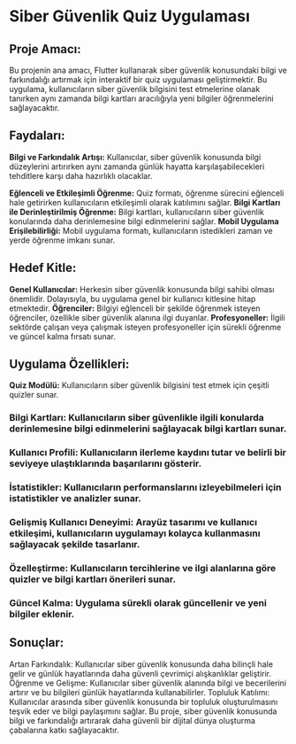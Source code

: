# Siber Güvenlik Quiz Uygulaması

## Proje Amacı:
Bu projenin ana amacı, Flutter kullanarak siber güvenlik konusundaki bilgi ve farkındalığı artırmak için interaktif bir quiz uygulaması geliştirmektir. Bu uygulama, kullanıcıların siber güvenlik bilgisini test etmelerine olanak tanırken aynı zamanda bilgi kartları aracılığıyla yeni bilgiler öğrenmelerini sağlayacaktır.

## Faydaları:
**Bilgi ve Farkındalık Artışı:** Kullanıcılar, siber güvenlik konusunda bilgi düzeylerini artırırken aynı zamanda günlük hayatta karşılaşabilecekleri tehditlere karşı daha hazırlıklı olacaklar.

**Eğlenceli ve Etkileşimli Öğrenme:** Quiz formatı, öğrenme sürecini eğlenceli hale getirirken kullanıcıların etkileşimli olarak katılımını sağlar.
**Bilgi Kartları ile Derinleştirilmiş Öğrenme:** Bilgi kartları, kullanıcıların siber güvenlik konularında daha derinlemesine bilgi edinmelerini sağlar.
**Mobil Uygulama Erişilebilirliği:** Mobil uygulama formatı, kullanıcıların istedikleri zaman ve yerde öğrenme imkanı sunar.

## Hedef Kitle:
**Genel Kullanıcılar:** Herkesin siber güvenlik konusunda bilgi sahibi olması önemlidir. Dolayısıyla, bu uygulama genel bir kullanıcı kitlesine hitap etmektedir.
**Öğrenciler:** Bilgiyi eğlenceli bir şekilde öğrenmek isteyen öğrenciler, özellikle siber güvenlik alanına ilgi duyanlar.
**Profesyoneller:** İlgili sektörde çalışan veya çalışmak isteyen profesyoneller için sürekli öğrenme ve güncel kalma fırsatı sunar.

## Uygulama Özellikleri:
**Quiz Modülü:** Kullanıcıların siber güvenlik bilgisini test etmek için çeşitli quizler sunar.
### Bilgi Kartları: Kullanıcıların siber güvenlikle ilgili konularda derinlemesine bilgi edinmelerini sağlayacak bilgi kartları sunar.
### Kullanıcı Profili: Kullanıcıların ilerleme kaydını tutar ve belirli bir seviyeye ulaştıklarında başarılarını gösterir.
### İstatistikler: Kullanıcıların performanslarını izleyebilmeleri için istatistikler ve analizler sunar.
### Gelişmiş Kullanıcı Deneyimi: Arayüz tasarımı ve kullanıcı etkileşimi, kullanıcıların uygulamayı kolayca kullanmasını sağlayacak şekilde tasarlanır.
### Özelleştirme: Kullanıcıların tercihlerine ve ilgi alanlarına göre quizler ve bilgi kartları önerileri sunar.
### Güncel Kalma: Uygulama sürekli olarak güncellenir ve yeni bilgiler eklenir.

## Sonuçlar:
Artan Farkındalık: Kullanıcılar siber güvenlik konusunda daha bilinçli hale gelir ve günlük hayatlarında daha güvenli çevrimiçi alışkanlıklar geliştirir.
Öğrenme ve Gelişme: Kullanıcılar siber güvenlik alanında bilgi ve becerilerini artırır ve bu bilgileri günlük hayatlarında kullanabilirler.
Topluluk Katılımı: Kullanıcılar arasında siber güvenlik konusunda bir topluluk oluşturulmasını teşvik eder ve bilgi paylaşımını sağlar.
Bu proje, siber güvenlik konusunda bilgi ve farkındalığı artırarak daha güvenli bir dijital dünya oluşturma çabalarına katkı sağlayacaktır.
